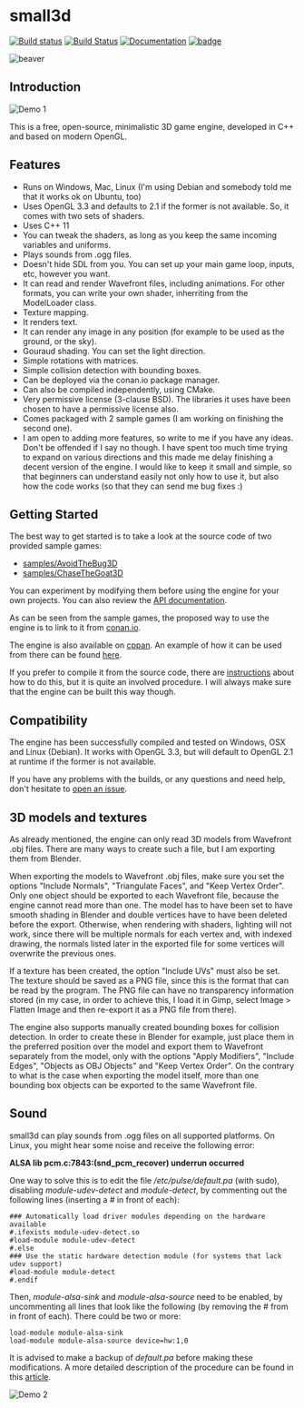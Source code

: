 small3d
=======
[![Build status](https://ci.appveyor.com/api/projects/status/vl7gmu89v7194o2t?svg=true)](https://ci.appveyor.com/project/coding3d/small3d) [![Build Status](https://travis-ci.org/dimi309/small3d.svg?branch=master)](https://travis-ci.org/dimi309/small3d) [![Documentation](https://codedocs.xyz/dimi309/small3d.svg)](https://codedocs.xyz/dimi309/small3d/) [![badge](https://img.shields.io/badge/conan.io-small3d%2F1.0.5-green.svg?logo=data:image/png;base64%2CiVBORw0KGgoAAAANSUhEUgAAAA4AAAAOCAMAAAAolt3jAAAA1VBMVEUAAABhlctjlstkl8tlmMtlmMxlmcxmmcxnmsxpnMxpnM1qnc1sn85voM91oM11oc1xotB2oc56pNF6pNJ2ptJ8ptJ8ptN9ptN8p9N5qNJ9p9N9p9R8qtOBqdSAqtOAqtR%2BrNSCrNJ/rdWDrNWCsNWCsNaJs9eLs9iRvNuVvdyVv9yXwd2Zwt6axN6dxt%2Bfx%2BChyeGiyuGjyuCjyuGly%2BGlzOKmzOGozuKoz%2BKqz%2BOq0OOv1OWw1OWw1eWx1eWy1uay1%2Baz1%2Baz1%2Bez2Oe02Oe12ee22ujUGwH3AAAAAXRSTlMAQObYZgAAAAFiS0dEAIgFHUgAAAAJcEhZcwAACxMAAAsTAQCanBgAAAAHdElNRQfgBQkREyOxFIh/AAAAiklEQVQI12NgAAMbOwY4sLZ2NtQ1coVKWNvoc/Eq8XDr2wB5Ig62ekza9vaOqpK2TpoMzOxaFtwqZua2Bm4makIM7OzMAjoaCqYuxooSUqJALjs7o4yVpbowvzSUy87KqSwmxQfnsrPISyFzWeWAXCkpMaBVIC4bmCsOdgiUKwh3JojLgAQ4ZCE0AMm2D29tZwe6AAAAAElFTkSuQmCC)](http://www.conan.io/source/small3d/1.0.5/coding3d/stable)

![beaver](https://raw.githubusercontent.com/coding3d/small3d/develop/assets/small3d.png)

Introduction
------------

![Demo 1](https://cloud.githubusercontent.com/assets/875167/18656425/4781b3d0-7ef1-11e6-83de-e412d5840fec.gif)

This is a free, open-source, minimalistic 3D game engine, developed in C++ and based on modern OpenGL.

Features
--------

- Runs on Windows, Mac, Linux (I'm using Debian and somebody told me that it works ok on Ubuntu, too)
- Uses OpenGL 3.3 and defaults to 2.1 if the former is not available. So, it comes with two sets of shaders.
- Uses C++ 11
- You can tweak the shaders, as long as you keep the same incoming variables and uniforms.
- Plays sounds from .ogg files.
- Doesn't hide SDL from you. You can set up your main game loop, inputs, etc, however you want.
- It can read and render Wavefront files, including animations. For other formats, you can write your own shader, inherriting from the ModelLoader class.
- Texture mapping.
- It renders text.
- It can render any image in any position (for example to be used as the ground, or the sky).
- Gouraud shading. You can set the light direction.
- Simple rotations with matrices.
- Simple collision detection with bounding boxes.
- Can be deployed via the conan.io package manager.
- Can also be compiled independently, using CMake.
- Very permissive license (3-clause BSD). The libraries it uses have been chosen to have a permissive license also.
- Comes packaged with 2 sample games (I am working on finishing the second one).
- I am open to adding more features, so write to me if you have any ideas. Don't be offended if I say no though. I have spent too much time trying to expand on various directions and this made me delay finishing a decent version of the engine. I would like to keep it small and simple, so that beginners can understand easily not only how to use it, but also how the code works (so that they can send me bug fixes :) 

Getting Started
---------------
The best way to get started is to take a look at the source code of two provided sample games:

- [samples/AvoidTheBug3D](https://github.com/dimi309/small3d/tree/master/samples/AvoidTheBug3D)
- [samples/ChaseTheGoat3D](https://github.com/dimi309/small3d/tree/master/samples/ChaseTheGoat3D)

You can experiment by modifying them before using the engine for your own projects. You can also review the [API documentation](https://codedocs.xyz/dimi309/small3d/).

As can be seen from the sample games, the proposed way to use the engine is to link to it from [conan.io](https://www.conan.io/source/small3d/1.0.5/coding3d/stable).

The engine is also available on [cppan](https://cppan.org/pvt.coding3d.small3d). An example of how it can be used from there can be found [here](https://github.com/cppan/small3d_example).

If you prefer to compile it from the source code, there are [instructions](BUILDING.md) about how to do this, but it is quite an involved procedure. I will always make sure that the engine can be built this way though.

Compatibility
-------------
The engine has been successfully compiled and tested on Windows, OSX and Linux (Debian). It works with OpenGL 3.3, but will default to OpenGL 2.1 at runtime if the former is not available.

If you have any problems with the builds, or any questions and need help, don't hesitate to [open an issue](https://github.com/coding3d/small3d/issues).

3D models and textures
----------------------

As already mentioned, the engine can only read 3D models from Wavefront .obj files. There are many ways to create such a file, but I am exporting them from Blender.

When exporting the models to Wavefront .obj files, make sure you set the options "Include Normals", "Triangulate Faces", and "Keep Vertex Order". Only one object should be exported to each Wavefront file, because the engine cannot read more than one. The model has to have been set to have smooth shading in Blender and double vertices have to have been deleted before the export. Otherwise, when rendering with shaders, lighting will not work, since there will be multiple normals for each vertex and, with indexed drawing,
the normals listed later in the exported file for some vertices will overwrite the previous ones.

If a texture has been created, the option "Include UVs" must also be set. The texture should be saved as a PNG file, since this is the format that can be read by the program. The PNG file can have no transparency information stored (in my case, in order to achieve this, I load it in Gimp, select Image > Flatten Image and then re-export it as a PNG file from there).

The engine also supports manually created bounding boxes for collision detection. In order to create these in Blender for example, just place them in the preferred position over the model and export them to Wavefront separately from the model, only with the options "Apply Modifiers", "Include Edges", "Objects as OBJ Objects" and "Keep Vertex Order". On the contrary to what is the case when exporting the model itself, more than one bounding box objects can be exported to the same Wavefront file.

Sound
-----

small3d can play sounds from .ogg files on all supported platforms. On Linux, you might hear some noise and receive the following error:

**ALSA lib pcm.c:7843:(snd_pcm_recover) underrun occurred**

One way to solve this is to edit the file */etc/pulse/default.pa* (with sudo), disabling *module-udev-detect* and *module-detect*, by commenting out the following lines (inserting a \# in front of each):

	### Automatically load driver modules depending on the hardware available
	#.ifexists module-udev-detect.so
	#load-module module-udev-detect
	#.else
	### Use the static hardware detection module (for systems that lack udev support)
	#load-module module-detect
	#.endif

Then, *module-alsa-sink* and *module-alsa-source* need to be enabled, by uncommenting all lines that look like the following (by removing the \# from in front of each). There could be two or more:

	load-module module-alsa-sink
	load-module module-alsa-source device=hw:1,0

It is advised to make a backup of *default.pa* before making these modifications. A more detailed description of the procedure can be found in this [article](http://thehumble.ninja/2014/02/06/fixing-alsa-lib-pcmc7843snd_pcm_recover-underrun-occurred-while-keeping-pulseaudio-in-your-system/).


![Demo 2](https://cloud.githubusercontent.com/assets/875167/18656844/0dc828a0-7ef5-11e6-884b-706369d682f6.gif)
